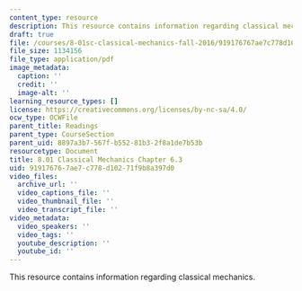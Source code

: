 ```yaml
---
content_type: resource
description: This resource contains information regarding classical mechanics.
draft: true
file: /courses/8-01sc-classical-mechanics-fall-2016/919176767ae7c778d10271f9b8a397d0_MIT8_01F16_chapter6.3.pdf
file_size: 1134156
file_type: application/pdf
image_metadata:
  caption: ''
  credit: ''
  image-alt: ''
learning_resource_types: []
license: https://creativecommons.org/licenses/by-nc-sa/4.0/
ocw_type: OCWFile
parent_title: Readings
parent_type: CourseSection
parent_uid: 8897a3b7-567f-b552-81b3-2f8a1de7b53b
resourcetype: Document
title: 8.01 Classical Mechanics Chapter 6.3
uid: 91917676-7ae7-c778-d102-71f9b8a397d0
video_files:
  archive_url: ''
  video_captions_file: ''
  video_thumbnail_file: ''
  video_transcript_file: ''
video_metadata:
  video_speakers: ''
  video_tags: ''
  youtube_description: ''
  youtube_id: ''
---
```

This resource contains information regarding classical mechanics.